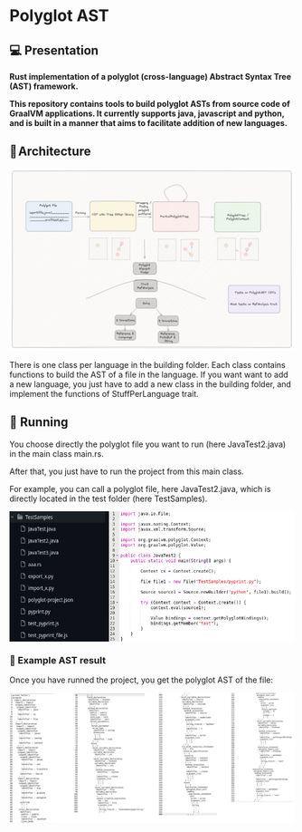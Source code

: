 # Polyglot AST

## 💻 Presentation

**Rust implementation of a polyglot (cross-language) Abstract Syntax Tree (AST) framework.**

**This repository contains tools to build polyglot ASTs from source code of GraalVM applications. 
It currently supports java, javascript and python, and is built in a manner that aims to facilitate addition of new languages.**

## 🔨 Architecture

<img src="Images/architecture.png">

There is one class per language in the building folder. Each class contains functions to build the AST of a file in the language.
If you want want to add a new language, you just have to add a new class in the building folder, and implement the functions of StuffPerLanguage trait.

## 📝 Running

You choose directly the polyglot file you want to run (here JavaTest2.java) in the main class main.rs.

After that, you just have to run the project from this main class.

For example, you can call a polyglot file, here JavaTest2.java, which is directly located in the test folder (here TestSamples).

<div style="display: flex; flex-direction: row;">
  <img src="Images/testfolder.png" alt="Image 1" width="35%">
  <img src="Images/javatest2.png" alt="Image 2" width="65%">
</div>

### 📌 Example AST result

Once you have runned the project, you get the polyglot AST of the file:

<img src="Images/javatest2_ast.png">
